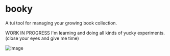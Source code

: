 # booky

A tui tool for managing your growing book collection.

WORK IN PROGRESS
I'm learning and doing all kinds of yucky experiments.
(close your eyes and give me time)

![image](https://github.com/Ay-can/booky/assets/61593654/98beb723-3757-4bf2-9459-c3ffec139e5b)


